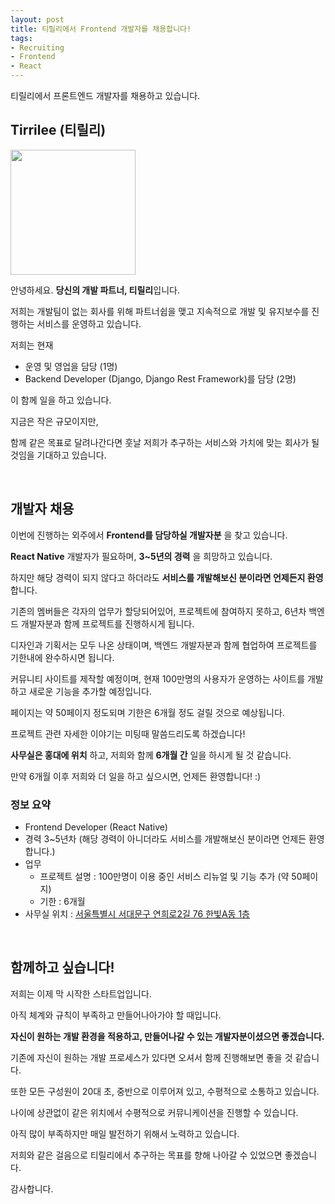 ```yaml
---
layout: post
title: 티릴리에서 Frontend 개발자를 채용합니다!
tags:
- Recruiting
- Frontend
- React
---
```


티릴리에서 프론트엔드 개발자를 채용하고 있습니다.

## Tirrilee (티릴리)

<img src='https://github.com/Tirrilee/tirrilee.github.io/blob/master/images/logo.png?raw=true' height='200px' width='200px'/>

안녕하세요. **당신의 개발 파트너, 티릴리**입니다.

저희는 개발팀이 없는 회사를 위해 파트너쉽을 맺고 지속적으로 개발 및 유지보수를 진행하는 서비스를 운영하고 있습니다.

저희는 현재 

- 운영 및 영업을 담당 (1명)
- Backend Developer (Django, Django Rest Framework)를 담당 (2명)

이 함께 일을 하고 있습니다.

지금은 작은 규모이지만, 

함께 같은 목표로 달려나간다면 훗날 저희가 추구하는 서비스와 가치에 맞는 회사가 될 것임을 기대하고 있습니다.

<br/>

## 개발자 채용

이번에 진행하는 외주에서 **Frontend를 담당하실 개발자분** 을 찾고 있습니다.

**React Native** 개발자가 필요하며, **3~5년의 경력** 을 희망하고 있습니다.

하지만 해당 경력이 되지 않다고 하더라도 **서비스를 개발해보신 분이라면 언제든지 환영** 합니다.

기존의 멤버들은 각자의 업무가 할당되어있어, 프로젝트에 참여하지 못하고, 6년차 백엔드 개발자분과 함께 프로젝트를 진행하시게 됩니다.

디자인과 기획서는 모두 나온 상태이며, 백엔드 개발자분과 함께 협업하여 프로젝트를 기한내에 완수하시면 됩니다.

커뮤니티 사이트를 제작할 예정이며, 현재 100만명의 사용자가 운영하는 사이트를 개발하고 새로운 기능을 추가할 예정입니다.

페이지는 약 50페이지 정도되며 기한은 6개월 정도 걸릴 것으로 예상됩니다.

프로젝트 관련 자세한 이야기는 미팅때 말씀드리도록 하겠습니다!

**사무실은 홍대에 위치** 하고, 저희와 함께 **6개월 간** 일을 하시게 될 것 같습니다.

만약 6개월 이후 저희와 더 일을 하고 싶으시면, 언제든 환영합니다! :)


### 정보 요약

- Frontend Developer (React Native)
- 경력 3~5년차 (해당 경력이 아니더라도 서비스를 개발해보신 분이라면 언제든 환영합니다.)
- 업무
	- 프로젝트 설명 : 100만명이 이용 중인 서비스 리뉴얼 및 기능 추가 (약 50페이지)
	- 기한 : 6개월
- 사무실 위치 : [서울특별시 서대문구 연희로2길 76 한빛A동 1층](https://map.naver.com/local/siteview.nhn?code=1626002939)

<br/>

## 함께하고 싶습니다!

저희는 이제 막 시작한 스타트업입니다.

아직 체계와 규칙이 부족하고 만들어나아가야 할 때입니다.

**자신이 원하는 개발 환경을 적용하고, 만들어나갈 수 있는 개발자분이셨으면 좋겠습니다.**

기존에 자신이 원하는 개발 프로세스가 있다면 오셔서 함께 진행해보면 좋을 것 같습니다.

또한 모든 구성원이 20대 초, 중반으로 이루어져 있고, 수평적으로 소통하고 있습니다.

나이에 상관없이 같은 위치에서 수평적으로 커뮤니케이션을 진행할 수 있습니다.

아직 많이 부족하지만 매일 발전하기 위해서 노력하고 있습니다.

저희와 같은 걸음으로 티릴리에서 추구하는 목표를 향해 나아갈 수 있었으면 좋겠습니다.

감사합니다.